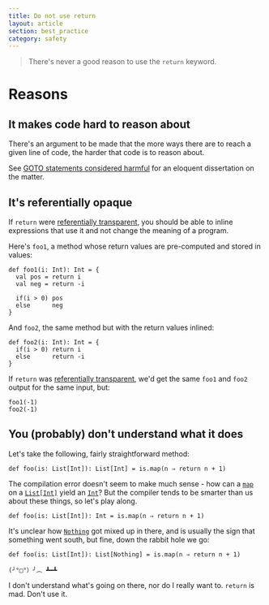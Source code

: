 ```yaml
---
title: Do not use return
layout: article
section: best_practice
category: safety
---
```


> There's never a good reason to use the `return` keyword.

# Reasons

## It makes code hard to reason about

There's an argument to be made that the more ways there are to reach a given line of code, the harder that code is to reason about.

See [GOTO statements considered harmful] for an eloquent dissertation on the matter.

## It's referentially opaque

If `return` were [referentially transparent][reftrans], you should be able to inline expressions that use it and not change the meaning of a program.

Here's `foo1`, a method whose return values are pre-computed and stored in values:

```tut:silent
def foo1(i: Int): Int = {
  val pos = return i
  val neg = return -i

  if(i > 0) pos
  else      neg
}
```

And `foo2`, the same method but with the return values inlined:

```tut:silent
def foo2(i: Int): Int = {
  if(i > 0) return i
  else      return -i
}
```

If `return` was [referentially transparent][reftrans], we'd get the same `foo1` and `foo2` output for the same input, but:

```tut:book
foo1(-1)
foo2(-1)
```

## You (probably) don't understand what it does

Let's take the following, fairly straightforward method:

```tut:book:fail
def foo(is: List[Int]): List[Int] = is.map(n ⇒ return n + 1)
```

The compilation error doesn't seem to make much sense - how can a [`map`] on a [`List[Int]`][`List`] yield an [`Int`]? But the compiler tends to be smarter than us about these things, so let's play along.

```tut:book:fail
def foo(is: List[Int]): Int = is.map(n ⇒ return n + 1)
```

It's unclear how [`Nothing`] got mixed up in there, and is usually the sign that something went south, but fine, down the rabbit hole we go:


```tut:book:fail
def foo(is: List[Int]): List[Nothing] = is.map(n ⇒ return n + 1)
```

`(╯°□°）╯︵ ┻━┻`

I don't understand what's going on there, nor do I really want to. `return` is mad. Don't use it.

[`List`]:https://www.scala-lang.org/api/2.12.8/scala/collection/immutable/List.html
[`map`]:https://www.scala-lang.org/api/2.12.8/scala/collection/immutable/List.html#max:A
[GOTO statements considered harmful]:https://homepages.cwi.nl/~storm/teaching/reader/Dijkstra68.pdf
[`Nothing`]:https://www.scala-lang.org/api/2.12.8/scala/Nothing.html
[`Int`]:https://www.scala-lang.org/api/2.12.8/scala/Int.html
[reftrans]:../definitions/referential-transparency.html
